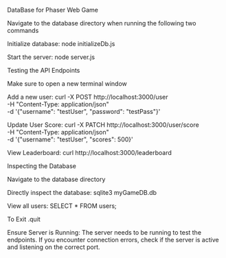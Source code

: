 DataBase for Phaser Web Game

Navigate to the database directory when running the following two commands

Initialize database:
node initializeDb.js

Start the server:
node server.js


Testing the API Endpoints

Make sure to open a new terminal window

Add a new user:
curl -X POST http://localhost:3000/user \
-H "Content-Type: application/json" \
-d '{"username": "testUser", "password": "testPass"}'

Update User Score:
curl -X PATCH http://localhost:3000/user/score \
-H "Content-Type: application/json" \
-d '{"username": "testUser", "scores": 500}'

View Leaderboard:
curl http://localhost:3000/leaderboard


Inspecting the Database

Navigate to the database directory

Directly inspect the database:
sqlite3 myGameDB.db

View all users:
SELECT * FROM users;

To Exit
.quit


Ensure Server is Running: The server needs to be running to test the endpoints. If you encounter connection errors, check if the server is active and listening on the correct port.